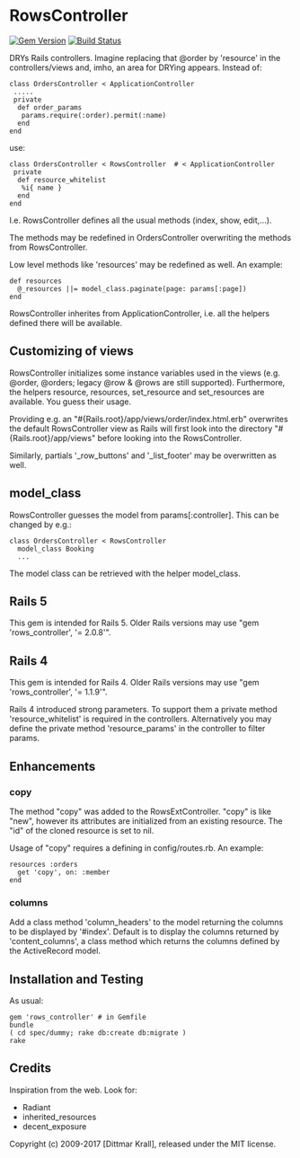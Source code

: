 RowsController
==============
[![Gem Version](https://badge.fury.io/rb/rows_controller.svg)](https://badge.fury.io/rb/rows_controller)
[![Build Status](https://travis-ci.org/matique/rows_controller.png?branch=master)](https://travis-ci.org/matique/rows_controller)

DRYs Rails controllers. Imagine replacing that @order by 'resource' in the
controllers/views and, imho, an area for DRYing appears.
Instead of:

    class OrdersController < ApplicationController
     .....
     private
      def order_params
       params.require(:order).permit(:name)
      end
    end

use:

    class OrdersController < RowsController  # < ApplicationController
     private
      def resource_whitelist
       %i{ name }
      end
    end

I.e. RowsController defines all the usual methods (index, show, edit,...).

The methods may be redefined in OrdersController overwriting the
methods from RowsController.

Low level methods like 'resources' may be redefined as well.
An example:

    def resources
      @_resources ||= model_class.paginate(page: params[:page])
    end

RowsController inherites from ApplicationController, i.e. all the helpers
defined there will be available.


Customizing of views
--------------------

RowsController initializes some instance variables used in the views
(e.g. @order, @orders; legacy @row & @rows are still supported).
Furthermore, the helpers resource, resources, set_resource and
set_resources are available. You guess their usage.

Providing e.g. an "#{Rails.root}/app/views/order/index.html.erb"
overwrites the default RowsController view as Rails will first look
into the directory "#{Rails.root}/app/views" before looking
into the RowsController.

Similarly, partials '\_row\_buttons' and '\_list\_footer' may be overwritten
as well.


model_class
-----------

RowsController guesses the model from params[:controller]. This can
be changed by e.g.:

    class OrdersController < RowsController
      model_class Booking
      ...

The model class can be retrieved with the helper model_class.


Rails 5
-------

This gem is intended for Rails 5.
Older Rails versions may use "gem 'rows_controller', '= 2.0.8'".

Rails 4
-------

This gem is intended for Rails 4.
Older Rails versions may use "gem 'rows_controller', '= 1.1.9'".

Rails 4 introduced strong parameters.
To support them a private method 'resource_whitelist' is required
in the controllers.
Alternatively you may define the private method 'resource_params'
in the controller to filter params.


## Enhancements

### copy

The method "copy" was added to the RowsExtController.
"copy" is like "new", however its attributes are initialized
from an existing resource.
The "id" of the cloned resource is set to nil.

Usage of "copy" requires a defining in config/routes.rb. An example:

    resources :orders
      get 'copy', on: :member
    end

### columns

Add a class method 'column_headers' to the model
returning the columns to be displayed by '#index'.
Default is to display the columns returned by 'content_columns',
a class method which returns the columns defined by the ActiveRecord model.


## Installation and Testing

As usual:

    gem 'rows_controller' # in Gemfile
    bundle
    ( cd spec/dummy; rake db:create db:migrate )
    rake


## Credits

Inspiration from the web.
Look for:

- Radiant
- inherited_resources
- decent_exposure

Copyright (c) 2009-2017 [Dittmar Krall], released under the MIT license.
